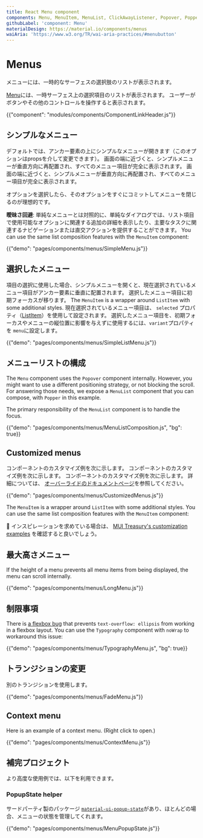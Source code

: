 ```yaml
---
title: React Menu component
components: Menu, MenuItem, MenuList, ClickAwayListener, Popover, Popper
githubLabel: 'component: Menu'
materialDesign: https://material.io/components/menus
waiAria: 'https://www.w3.org/TR/wai-aria-practices/#menubutton'
---
```


# Menus

<p class="description">メニューには、一時的なサーフェスの選択肢のリストが表示されます。</p>

[Menu](https://material.io/design/components/menus.html)には、一時サーフェス上の選択項目のリストが表示されます。 ユーザーがボタンやその他のコントロールを操作すると表示されます。

{{"component": "modules/components/ComponentLinkHeader.js"}}

## シンプルなメニュー

デフォルトでは、アンカー要素の上にシンプルなメニューが開きます（このオプションはpropsを介して変更できます）。 画面の端に近づくと、シンプルメニューが垂直方向に再配置され、すべてのメニュー項目が完全に表示されます。 画面の端に近づくと、シンプルメニューが垂直方向に再配置され、すべてのメニュー項目が完全に表示されます。

オプションを選択したら、そのオプションをすぐにコミットしてメニューを閉じるのが理想的です。

**曖昧さ回避**: 単純なメニューとは対照的に、単純なダイアログでは、リスト項目で使用可能なオプションに関連する追加の詳細を表示したり、主要なタスクに関連するナビゲーションまたは直交アクションを提供することができます。 You can use the same list composition features with the `MenuItem` component:

{{"demo": "pages/components/menus/SimpleMenu.js"}}

## 選択したメニュー

項目の選択に使用した場合、シンプルメニューを開くと、現在選択されているメニュー項目がアンカー要素に垂直に配置されます。 選択したメニュー項目に初期フォーカスが移ります。 The `MenuItem` is a wrapper around `ListItem` with some additional styles. 現在選択されているメニュー項目は、 `selected` プロパティ（[ListItem](/api/list-item/)）を使用して設定されます。 選択したメニュー項目を、初期フォーカスやメニューの縦位置に影響を与えずに使用するには、`variant`プロパティを `menu`に設定します。

{{"demo": "pages/components/menus/SimpleListMenu.js"}}

## メニューリストの構成

The `Menu` component uses the `Popover` component internally. However, you might want to use a different positioning strategy, or not blocking the scroll. For answering those needs, we expose a `MenuList` component that you can compose, with `Popper` in this example.

The primary responsibility of the `MenuList` component is to handle the focus.

{{"demo": "pages/components/menus/MenuListComposition.js", "bg": true}}

## Customized menus

コンポーネントのカスタマイズ例を次に示します。 コンポーネントのカスタマイズ例を次に示します。 コンポーネントのカスタマイズ例を次に示します。 詳細については、 [オーバーライドのドキュメントページ](/customization/components/)を参照してください。

{{"demo": "pages/components/menus/CustomizedMenus.js"}}

The `MenuItem` is a wrapper around `ListItem` with some additional styles. You can use the same list composition features with the `MenuItem` component:

🎨 インスピレーションを求めている場合は、 [MUI Treasury's customization examples](https://mui-treasury.com/styles/menu) を確認すると良いでしょう。

## 最大高さメニュー

If the height of a menu prevents all menu items from being displayed, the menu can scroll internally.

{{"demo": "pages/components/menus/LongMenu.js"}}

## 制限事項

There is [a flexbox bug](https://bugs.chromium.org/p/chromium/issues/detail?id=327437) that prevents `text-overflow: ellipsis` from working in a flexbox layout. You can use the `Typography` component with `noWrap` to workaround this issue:

{{"demo": "pages/components/menus/TypographyMenu.js", "bg": true}}

## トランジションの変更

別のトランジションを使用します。

{{"demo": "pages/components/menus/FadeMenu.js"}}

## Context menu

Here is an example of a context menu. (Right click to open.)

{{"demo": "pages/components/menus/ContextMenu.js"}}

## 補完プロジェクト

より高度な使用例では、以下を利用できます。

### PopupState helper

サードパーティ製のパッケージ [`material-ui-popup-state`](https://github.com/jcoreio/material-ui-popup-state)があり、ほとんどの場合、メニューの状態を管理してくれます。

{{"demo": "pages/components/menus/MenuPopupState.js"}}
